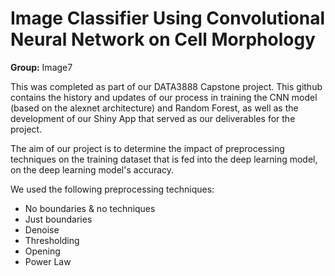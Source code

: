 # Image Classifier Using Convolutional Neural Network on Cell Morphology

**Group:** Image7

This was completed as part of our DATA3888 Capstone project. This github contains the history and updates of our process in training the CNN model (based on the alexnet architecture) and Random Forest, as well as the development of our Shiny App that served as our deliverables for the project.

The aim of our project is to determine the impact of preprocessing techniques on the training dataset that is fed into the deep learning model, on the deep learning model's accuracy.

We used the following preprocessing techniques:
- No boundaries & no techniques 
- Just boundaries
- Denoise
- Thresholding
- Opening
- Power Law
